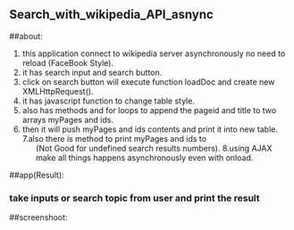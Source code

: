 ## Search_with_wikipedia_API_asnync


##about:
1. this application connect to wikipedia server asynchronously no need to reload (FaceBook Style).
2. it has search input and search button.
3. click on search button will execute function loadDoc and create new XMLHttpRequest().
4. it has javascript function to change table style.
5. also has methods and for loops to append the pageid and title to two arrays myPages and ids.
6. then it will push myPages and ids contents and print it into new table.
7.also there is method to print myPages and ids to <ul> (Not Good for undefined search results numbers).
8.using AJAX make all things happens asynchronously even with onload.

##app(Result):
### take inputs or search topic from user and print the result

##screenshoot:
